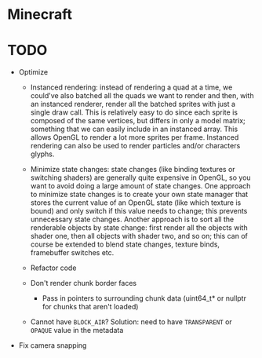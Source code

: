 # Minecraft

# TODO
- Optimize
    - Instanced rendering: instead of rendering a quad at a time, we could've also batched all the quads we want to render and then, with an instanced renderer, 
      render all the batched sprites with just a single draw call. This is relatively easy to do since each sprite is composed of the same vertices, but differs in 
      only a model matrix; something that we can easily include in an instanced array. This allows OpenGL to render a lot more sprites per frame. 
      Instanced rendering can also be used to render particles and/or characters glyphs.
    - Minimize state changes: state changes (like binding textures or switching shaders) are generally quite expensive in OpenGL, so you want to avoid doing a 
      large amount of state changes. One approach to minimize state changes is to create your own state manager that stores the current value of an OpenGL state 
      (like which texture is bound) and only switch if this value needs to change; this prevents unnecessary state changes. Another approach is to sort all the 
      renderable objects by state change: first render all the objects with shader one, then all objects with shader two, and so on; this can of course be extended 
      to blend state changes, texture binds, framebuffer switches etc.

    - Refactor code
    - Don't render chunk border faces
        - Pass in pointers to surrounding chunk data (uint64_t* or nullptr for chunks that aren't loaded)
    - Cannot have `BLOCK_AIR`? Solution: need to have `TRANSPARENT` or `OPAQUE` value in the metadata
- Fix camera snapping
